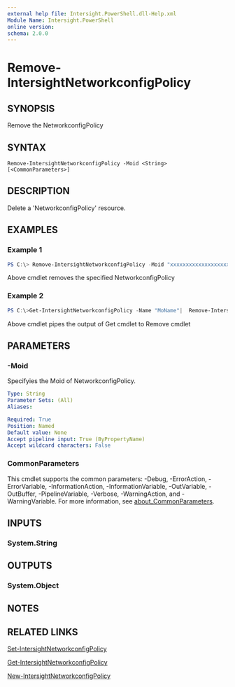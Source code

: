```yaml
---
external help file: Intersight.PowerShell.dll-Help.xml
Module Name: Intersight.PowerShell
online version:
schema: 2.0.0
---
```


# Remove-IntersightNetworkconfigPolicy

## SYNOPSIS
Remove the NetworkconfigPolicy

## SYNTAX

```
Remove-IntersightNetworkconfigPolicy -Moid <String> [<CommonParameters>]
```

## DESCRIPTION
Delete a &apos;NetworkconfigPolicy&apos; resource.

## EXAMPLES

### Example 1
```powershell
PS C:\> Remove-IntersightNetworkconfigPolicy -Moid "xxxxxxxxxxxxxxxxxxxxxxxxxxx"
```
Above cmdlet removes the specified NetworkconfigPolicy 

### Example 2
```powershell
PS C:\>Get-IntersightNetworkconfigPolicy -Name "MoName"|  Remove-IntersightNetworkconfigPolicy
```
Above cmdlet pipes the output of Get cmdlet to Remove cmdlet

## PARAMETERS

### -Moid
Specifyies the Moid of NetworkconfigPolicy.

```yaml
Type: String
Parameter Sets: (All)
Aliases:

Required: True
Position: Named
Default value: None
Accept pipeline input: True (ByPropertyName)
Accept wildcard characters: False
```

### CommonParameters
This cmdlet supports the common parameters: -Debug, -ErrorAction, -ErrorVariable, -InformationAction, -InformationVariable, -OutVariable, -OutBuffer, -PipelineVariable, -Verbose, -WarningAction, and -WarningVariable. For more information, see [about_CommonParameters](http://go.microsoft.com/fwlink/?LinkID=113216).

## INPUTS

### System.String

## OUTPUTS

### System.Object
## NOTES

## RELATED LINKS

[Set-IntersightNetworkconfigPolicy](./Set-IntersightNetworkconfigPolicy.md)

[Get-IntersightNetworkconfigPolicy](./Get-IntersightNetworkconfigPolicy.md)

[New-IntersightNetworkconfigPolicy](./New-IntersightNetworkconfigPolicy.md)

